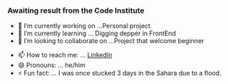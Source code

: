 ### Awaiting result from the Code Institute



- 🔭 I’m currently working on ...Personal project
- 🌱 I’m currently learning ... Digging depper in FrontEnd
- 👯 I’m looking to collaborate on ...Project that welcome beginner
<!-- - 🤔 I’m looking for help with ...
- 💬 Ask me about ... -->
- 📫 How to reach me: ... [LinkedIn](https://www.linkedin.com/in/sebastien-denommee-038b7252/)
- 😄 Pronouns: ... he/him
- ⚡ Fun fact: ... I was once stucked 3 days in the Sahara due to a flood.

